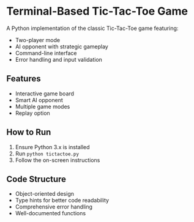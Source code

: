 # Terminal-Based Tic-Tac-Toe Game

A Python implementation of the classic Tic-Tac-Toe game featuring:
- Two-player mode
- AI opponent with strategic gameplay
- Command-line interface
- Error handling and input validation

## Features
- Interactive game board
- Smart AI opponent
- Multiple game modes
- Replay option

## How to Run
1. Ensure Python 3.x is installed
2. Run `python tictactoe.py`
3. Follow the on-screen instructions

## Code Structure
- Object-oriented design
- Type hints for better code readability
- Comprehensive error handling
- Well-documented functions
